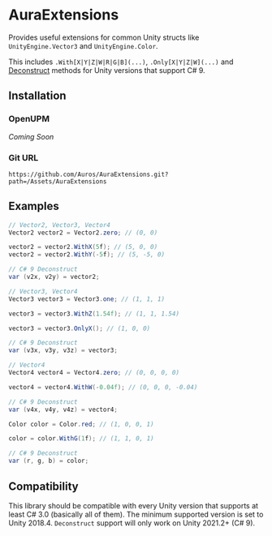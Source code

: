 # AuraExtensions
Provides useful extensions for common Unity structs like `UnityEngine.Vector3` and `UnityEngine.Color`.

This includes `.With[X|Y|Z|W|R|G|B](...)`, `.Only[X|Y|Z|W](...)` and [Deconstruct](https://learn.microsoft.com/en-us/dotnet/csharp/fundamentals/functional/deconstruct) methods for Unity versions that support C# 9.

## Installation

### OpenUPM

*Coming Soon*

### Git URL

```
https://github.com/Auros/AuraExtensions.git?path=/Assets/AuraExtensions
```

## Examples

```cs
// Vector2, Vector3, Vector4
Vector2 vector2 = Vector2.zero; // (0, 0)

vector2 = vector2.WithX(5f); // (5, 0, 0)
vector2 = vector2.WithY(-5f); // (5, -5, 0)

// C# 9 Deconstruct
var (v2x, v2y) = vector2;

// Vector3, Vector4
Vector3 vector3 = Vector3.one; // (1, 1, 1)

vector3 = vector3.WithZ(1.54f); // (1, 1, 1.54)

vector3 = vector3.OnlyX(); // (1, 0, 0)

// C# 9 Deconstruct
var (v3x, v3y, v3z) = vector3;

// Vector4
Vector4 vector4 = Vector4.zero; // (0, 0, 0, 0)

vector4 = vector4.WithW(-0.04f); // (0, 0, 0, -0.04)

// C# 9 Deconstruct
var (v4x, v4y, v4z) = vector4;
```

```cs
Color color = Color.red; // (1, 0, 0, 1)

color = color.WithG(1f); // (1, 1, 0, 1)

// C# 9 Deconstruct
var (r, g, b) = color;
```

## Compatibility

This library should be compatible with every Unity version that supports at least C# 3.0 (basically all of them).
The minimum supported version is set to Unity 2018.4.
`Deconstruct` support will only work on Unity 2021.2+ (C# 9).
